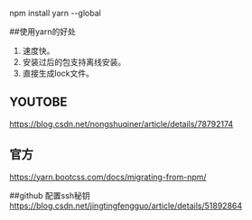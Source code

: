 npm install yarn --global

##使用yarn的好处
1. 速度快。
2. 安装过后的包支持离线安装。
3. 直接生成lock文件。

## YOUTOBE
https://blog.csdn.net/nongshuqiner/article/details/78792174

## 官方
https://yarn.bootcss.com/docs/migrating-from-npm/

##github 配置ssh秘钥
https://blog.csdn.net/jingtingfengguo/article/details/51892864